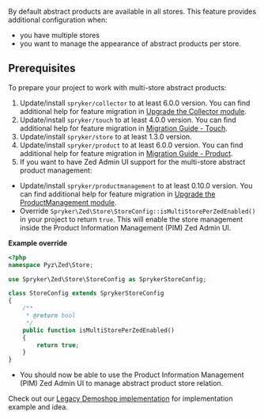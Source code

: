 

By default abstract products are available in all stores. This feature provides additional configuration when:

* you have multiple stores
* you want to manage the appearance of abstract products per store.

## Prerequisites
To prepare your project to work with multi-store abstract products:

1. Update/install `spryker/collector` to at least 6.0.0 version. You can find additional help for feature migration in [Upgrade the Collector module](/docs/pbc/all/miscellaneous/{{page.version}}/install-and-upgrade/upgrade-modules/upgrade-the-collector-module.html).
2. Update/install `spryker/touch` to at least 4.0.0 version. You can find additional help for feature migration in [Migration Guide - Touch](/docs/pbc/all/product-information-management/{{page.version}}/base-shop/install-and-upgrade/upgrade-modules/upgrade-the-touch-module.html).
3. Update/install `spryker/store` to at least 1.3.0 version.
4. Update/install `spryker/product` to at least 6.0.0 version. You can find additional help for feature migration in [Migration Guide - Product](/docs/pbc/all/product-information-management/{{page.version}}/base-shop/install-and-upgrade/upgrade-modules/upgrade-the-product-module.html).
5. If you want to have Zed Admin UI support for the multi-store abstract product management:
* Update/install `spryker/productmanagement` to at least 0.10.0 version. You can find additional help for feature migration in [Upgrade the ProductManagement module](/docs/pbc/all/product-information-management/{{page.version}}/base-shop/install-and-upgrade/upgrade-modules/upgrade-the-productmanagement-module.html).
* Override `Spryker\Zed\Store\StoreConfig::isMultiStorePerZedEnabled()` in your project to return `true`. This will enable the store management inside the Product Information Management (PIM) Zed Admin UI.

**Example override**

```php
<?php
namespace Pyz\Zed\Store;

use Spryker\Zed\Store\StoreConfig as SprykerStoreConfig;

class StoreConfig extends SprykerStoreConfig
{
    /**
     * @return bool
     */
    public function isMultiStorePerZedEnabled()
    {
        return true;
    }
}
```

* You should now be able to use the Product Information Management (PIM) Zed Admin UI to manage abstract product store relation.

Check out our [Legacy Demoshop implementation](https://github.com/spryker/demoshop) for implementation example and idea.
 
